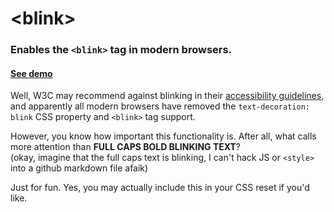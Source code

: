 &lt;blink>
=======

### Enables the `<blink>` tag in modern browsers.

#### [**See demo**](http://jsbin.com/obakih/2/edit)

Well, W3C may recommend against blinking in their [accessibility guidelines](http://www.w3.org/WAI/UA/TS/html401/cp0303/0303-CSS-BLINK.html), and apparently all modern browsers have removed the `text-decoration: blink` CSS property and `<blink>` tag support.

However, you know how important this functionality is. After all, what calls more attention than **FULL CAPS BOLD BLINKING TEXT**?  
(okay, imagine that the full caps text is blinking, I can't hack JS or `<style>` into a github markdown file afaik)

Just for fun. Yes, you may actually include this in your CSS reset if you'd like.
